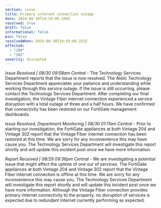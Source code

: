 ```yaml
---
section: issue
title: Primary internet connection outage
date: 2024-08-30T14:59:09.249Z
resolved: true
draft: false
informational: false
pin: false
resolvedWhen: 2024-08-30T14:59:09.253Z
affected:
  - "204"
  - "302"
severity: disrupted
---
```

*Issue Resolved | 08/30 09:58am Central* - The Technology Services Department reports that the issue is now resolved. The Atelic Technology Services Department appreciates your patience and understanding while working through this service outage. If the issue is still occurring, please contact the Technology Services Department. After completing our final investigation, the Vintage Fiber internet connection experienced a service disruption with a total outage of three and a half hours. We have confirmed that connectivity has been restored on our FortiGate management dashboards.

*Issue Resolved, Department Monitoring | 08/30 01:11am Central* - Prior to starting our investigation, the FortiGate appliances at both Vintage 204 and Vintage 302 report that the Vintage Fiber internet connection has been restored at this time. We are sorry for any inconvenience this may have cause you. The Technology Services Department will investigate this report shortly and will update this incident post once we have more information.

*Report Received | 08/29 09:36pm Central* - We are investigating a potential issue that might affect the uptime of one our of services. The FortiGate appliances at both Vintage 204 and Vintage 302 report that the Vintage Fiber internet connection is offline at this time. We are sorry for any inconvenience this may cause you. The Technology Services Department will investigate this report shortly and will update this incident post once we have more information. Although the Vintage Fiber connection provides primary internet connectivity to the property, no disruption of services is expected due to redundant internet currently performing as expected.
